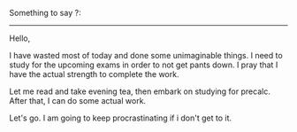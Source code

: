 
Something to say ?:

---

Hello, 

I have wasted most of today and done some unimaginable things. I need to study for the upcoming exams in order to not get pants down. I pray that I have the actual strength to complete the work. 

Let me read and take evening tea, then embark on studying for precalc. After that, I can do some actual work. 

Let's go. I am going to keep procrastinating if i don't get to it. 



 